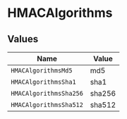 # HMACAlgorithms


## Values

| Name                   | Value                  |
| ---------------------- | ---------------------- |
| `HMACAlgorithmsMd5`    | md5                    |
| `HMACAlgorithmsSha1`   | sha1                   |
| `HMACAlgorithmsSha256` | sha256                 |
| `HMACAlgorithmsSha512` | sha512                 |